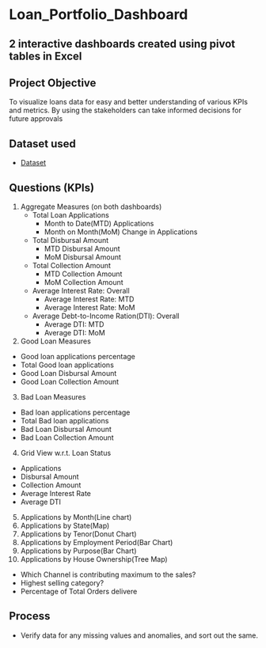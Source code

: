 # Loan_Portfolio_Dashboard
## 2 interactive dashboards created using pivot tables in Excel
## Project Objective
To visualize loans data for easy and better understanding of various KPIs and metrics. By using the stakeholders can take informed decisions for future approvals

## Dataset used
- <a href="https://github.com/bharat6174/Loan_Portfolio_Dashboards/blob/main/The%20Project%20-%20Data_Pivots_Dashboard.xlsx">Dataset</a>

## Questions (KPIs)
1. Aggregate Measures (on both dashboards)
    - Total Loan Applications
        - Month to Date(MTD) Applications
        - Month on Month(MoM) Change in Applications
    - Total Disbursal Amount
        - MTD Disbursal Amount
        - MoM Disbursal Amount
    - Total Collection Amount
        - MTD Collection Amount
        - MoM Collection Amount
    - Average Interest Rate: Overall
        - Average Interest Rate: MTD
        - Average Interest Rate: MoM
    - Average Debt-to-Income Ration(DTI): Overall
        - Average DTI: MTD
        - Average DTI: MoM
2. Good Loan Measures
  - Good loan applications percentage
  - Total Good loan applications
  - Good Loan Disbursal Amount
  - Good Loan Collection Amount
3. Bad Loan Measures
  - Bad loan applications percentage
  - Total Bad loan applications
  - Bad Loan Disbursal Amount
  - Bad Loan Collection Amount
4. Grid View w.r.t. Loan Status
  - Applications
  - Disbursal Amount
  - Collection Amount
  - Average Interest Rate
  - Average DTI
5. Applications by Month(Line chart)
6. Applications by State(Map)
7. Applications by Tenor(Donut Chart)
8. Applications by Employment Period(Bar Chart)
9. Applications by Purpose(Bar Chart)
10. Applications by House Ownership(Tree Map)



- Which Channel is contributing maximum to the sales?
- Highest selling category?
- Percentage of Total Orders delivere

## Process
- Verify data for any missing values and anomalies, and sort out the same.

